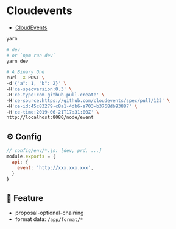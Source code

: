 # Cloudevents

* [CloudEvents](https://github.com/cloudevents)

```bash
yarn

# dev
# or `npm run dev`
yarn dev

# A Binary One
curl -X POST \
-d'{"a": 1, "b": 2}' \
-H'ce-specversion:0.3' \
-H'ce-type:com.github.pull.create' \
-H'ce-source:https://github.com/cloudevents/spec/pull/123' \
-H'ce-id:45c83279-c8a1-4db6-a703-b3768db93887' \
-H'ce-time:2019-06-21T17:31:00Z' \
http://localhost:8080/node/event
```

## ⚙️ Config

```js
// config/env/*.js: [dev, prd, ...]
module.exports = {
  api: {
    event: 'http://xxx.xxx.xxx',
  }
}
```

## 🔮 Feature

* proposal-optional-chaining
* format data: `/app/format/*`
